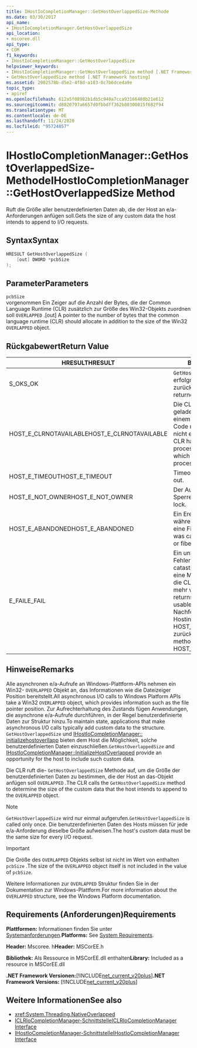 ```yaml
---
title: IHostIoCompletionManager::GetHostOverlappedSize-Methode
ms.date: 03/30/2017
api_name:
- IHostIoCompletionManager.GetHostOverlappedSize
api_location:
- mscoree.dll
api_type:
- COM
f1_keywords:
- IHostIoCompletionManager::GetHostOverlappedSize
helpviewer_keywords:
- IHostIoCompletionManager::GetHostOverlappedSize method [.NET Framework hosting]
- GetHostOverlappedSize method [.NET Framework hosting]
ms.assetid: 2902578b-d5e2-4f8d-a103-0c7b6dceda9e
topic_type:
- apiref
ms.openlocfilehash: 612a5f08982b1db5c940a7cca93166480b21e612
ms.sourcegitcommit: d8020797a6657d0fbbdff362b80300815f682f94
ms.translationtype: MT
ms.contentlocale: de-DE
ms.lasthandoff: 11/24/2020
ms.locfileid: "95724857"
---
```

# <a name="ihostiocompletionmanagergethostoverlappedsize-method"></a><span data-ttu-id="f0a27-102">IHostIoCompletionManager::GetHostOverlappedSize-Methode</span><span class="sxs-lookup"><span data-stu-id="f0a27-102">IHostIoCompletionManager::GetHostOverlappedSize Method</span></span>

<span data-ttu-id="f0a27-103">Ruft die Größe aller benutzerdefinierten Daten ab, die der Host an e/a-Anforderungen anfügen soll.</span><span class="sxs-lookup"><span data-stu-id="f0a27-103">Gets the size of any custom data the host intends to append to I/O requests.</span></span>  
  
## <a name="syntax"></a><span data-ttu-id="f0a27-104">Syntax</span><span class="sxs-lookup"><span data-stu-id="f0a27-104">Syntax</span></span>  
  
```cpp  
HRESULT GetHostOverlappedSize (  
    [out] DWORD *pcbSize  
);  
```  
  
## <a name="parameters"></a><span data-ttu-id="f0a27-105">Parameter</span><span class="sxs-lookup"><span data-stu-id="f0a27-105">Parameters</span></span>  

 `pcbSize`  
 <span data-ttu-id="f0a27-106">vorgenommen Ein Zeiger auf die Anzahl der Bytes, die der Common Language Runtime (CLR) zusätzlich zur Größe des Win32-Objekts zuordnen soll `OVERLAPPED` .</span><span class="sxs-lookup"><span data-stu-id="f0a27-106">[out] A pointer to the number of bytes that the common language runtime (CLR) should allocate in addition to the size of the Win32 `OVERLAPPED` object.</span></span>  
  
## <a name="return-value"></a><span data-ttu-id="f0a27-107">Rückgabewert</span><span class="sxs-lookup"><span data-stu-id="f0a27-107">Return Value</span></span>  
  
|<span data-ttu-id="f0a27-108">HRESULT</span><span class="sxs-lookup"><span data-stu-id="f0a27-108">HRESULT</span></span>|<span data-ttu-id="f0a27-109">BESCHREIBUNG</span><span class="sxs-lookup"><span data-stu-id="f0a27-109">Description</span></span>|  
|-------------|-----------------|  
|<span data-ttu-id="f0a27-110">S_OK</span><span class="sxs-lookup"><span data-stu-id="f0a27-110">S_OK</span></span>|<span data-ttu-id="f0a27-111">`GetHostOverlappedSize` wurde erfolgreich zurückgegeben.</span><span class="sxs-lookup"><span data-stu-id="f0a27-111">`GetHostOverlappedSize` returned successfully.</span></span>|  
|<span data-ttu-id="f0a27-112">HOST_E_CLRNOTAVAILABLE</span><span class="sxs-lookup"><span data-stu-id="f0a27-112">HOST_E_CLRNOTAVAILABLE</span></span>|<span data-ttu-id="f0a27-113">Die CLR wurde nicht in einen Prozess geladen, oder die CLR befindet sich in einem Zustand, in dem Sie verwalteten Code nicht ausführen oder den-Befehl nicht erfolgreich verarbeiten kann.</span><span class="sxs-lookup"><span data-stu-id="f0a27-113">The CLR has not been loaded into a process, or the CLR is in a state in which it cannot run managed code or process the call successfully.</span></span>|  
|<span data-ttu-id="f0a27-114">HOST_E_TIMEOUT</span><span class="sxs-lookup"><span data-stu-id="f0a27-114">HOST_E_TIMEOUT</span></span>|<span data-ttu-id="f0a27-115">Timeout des Aufrufes.</span><span class="sxs-lookup"><span data-stu-id="f0a27-115">The call timed out.</span></span>|  
|<span data-ttu-id="f0a27-116">HOST_E_NOT_OWNER</span><span class="sxs-lookup"><span data-stu-id="f0a27-116">HOST_E_NOT_OWNER</span></span>|<span data-ttu-id="f0a27-117">Der Aufrufer ist nicht Besitzer der Sperre.</span><span class="sxs-lookup"><span data-stu-id="f0a27-117">The caller does not own the lock.</span></span>|  
|<span data-ttu-id="f0a27-118">HOST_E_ABANDONED</span><span class="sxs-lookup"><span data-stu-id="f0a27-118">HOST_E_ABANDONED</span></span>|<span data-ttu-id="f0a27-119">Ein Ereignis wurde abgebrochen, während ein blockierter Thread oder eine Fiber darauf wartete.</span><span class="sxs-lookup"><span data-stu-id="f0a27-119">An event was canceled while a blocked thread or fiber was waiting on it.</span></span>|  
|<span data-ttu-id="f0a27-120">E_FAIL</span><span class="sxs-lookup"><span data-stu-id="f0a27-120">E_FAIL</span></span>|<span data-ttu-id="f0a27-121">Ein unbekannter schwerwiegender Fehler ist aufgetreten.</span><span class="sxs-lookup"><span data-stu-id="f0a27-121">An unknown catastrophic failure occurred.</span></span> <span data-ttu-id="f0a27-122">Wenn eine Methode E_FAIL zurückgibt, ist die CLR innerhalb des Prozesses nicht mehr verwendbar.</span><span class="sxs-lookup"><span data-stu-id="f0a27-122">When a method returns E_FAIL, the CLR is no longer usable within the process.</span></span> <span data-ttu-id="f0a27-123">Nachfolgende Aufrufe von Hostingmethoden geben HOST_E_CLRNOTAVAILABLE zurück.</span><span class="sxs-lookup"><span data-stu-id="f0a27-123">Subsequent calls to hosting methods return HOST_E_CLRNOTAVAILABLE.</span></span>|  
  
## <a name="remarks"></a><span data-ttu-id="f0a27-124">Hinweise</span><span class="sxs-lookup"><span data-stu-id="f0a27-124">Remarks</span></span>  

 <span data-ttu-id="f0a27-125">Alle asynchronen e/a-Aufrufe an Windows-Plattform-APIs nehmen ein Win32- `OVERLAPPED` Objekt an, das Informationen wie die Dateizeiger Position bereitstellt.</span><span class="sxs-lookup"><span data-stu-id="f0a27-125">All asynchronous I/O calls to Windows Platform APIs take a Win32 `OVERLAPPED` object, which provides information such as the file pointer position.</span></span> <span data-ttu-id="f0a27-126">Zur Aufrechterhaltung des Zustands fügen Anwendungen, die asynchrone e/a-Aufrufe durchführen, in der Regel benutzerdefinierte Daten zur Struktur hinzu.</span><span class="sxs-lookup"><span data-stu-id="f0a27-126">To maintain state, applications that make asynchronous I/O calls typically add custom data to the structure.</span></span> <span data-ttu-id="f0a27-127">`GetHostOverlappedSize` und [IHostIoCompletionManager:: initializehostoverllapp](ihostiocompletionmanager-initializehostoverlapped-method.md) bieten dem Host die Möglichkeit, solche benutzerdefinierten Daten einzuschließen.</span><span class="sxs-lookup"><span data-stu-id="f0a27-127">`GetHostOverlappedSize` and [IHostIoCompletionManager::InitializeHostOverlapped](ihostiocompletionmanager-initializehostoverlapped-method.md) provide an opportunity for the host to include such custom data.</span></span>  
  
 <span data-ttu-id="f0a27-128">Die CLR ruft die- `GetHostOverlappedSize` Methode auf, um die Größe der benutzerdefinierten Daten zu bestimmen, die der Host an das-Objekt anfügen soll `OVERLAPPED` .</span><span class="sxs-lookup"><span data-stu-id="f0a27-128">The CLR calls the `GetHostOverlappedSize` method to determine the size of the custom data that the host intends to append to the `OVERLAPPED` object.</span></span>  
  
> [!NOTE]
> <span data-ttu-id="f0a27-129">`GetHostOverlappedSize` wird nur einmal aufgerufen.</span><span class="sxs-lookup"><span data-stu-id="f0a27-129">`GetHostOverlappedSize` is called only once.</span></span> <span data-ttu-id="f0a27-130">Die benutzerdefinierten Daten des Hosts müssen für jede e/a-Anforderung dieselbe Größe aufweisen.</span><span class="sxs-lookup"><span data-stu-id="f0a27-130">The host's custom data must be the same size for every I/O request.</span></span>  
  
> [!IMPORTANT]
> <span data-ttu-id="f0a27-131">Die Größe des `OVERLAPPED` Objekts selbst ist nicht im Wert von enthalten `pcbSize` .</span><span class="sxs-lookup"><span data-stu-id="f0a27-131">The size of the `OVERLAPPED` object itself is not included in the value of `pcbSize`.</span></span>  
  
 <span data-ttu-id="f0a27-132">Weitere Informationen zur `OVERLAPPED` Struktur finden Sie in der Dokumentation zur Windows-Plattform.</span><span class="sxs-lookup"><span data-stu-id="f0a27-132">For more information about the `OVERLAPPED` structure, see the Windows Platform documentation.</span></span>  
  
## <a name="requirements"></a><span data-ttu-id="f0a27-133">Requirements (Anforderungen)</span><span class="sxs-lookup"><span data-stu-id="f0a27-133">Requirements</span></span>  

 <span data-ttu-id="f0a27-134">**Plattformen:** Informationen finden Sie unter [Systemanforderungen](../../get-started/system-requirements.md).</span><span class="sxs-lookup"><span data-stu-id="f0a27-134">**Platforms:** See [System Requirements](../../get-started/system-requirements.md).</span></span>  
  
 <span data-ttu-id="f0a27-135">**Header:** Mscoree. h</span><span class="sxs-lookup"><span data-stu-id="f0a27-135">**Header:** MSCorEE.h</span></span>  
  
 <span data-ttu-id="f0a27-136">**Bibliothek:** Als Ressource in MSCorEE.dll enthalten</span><span class="sxs-lookup"><span data-stu-id="f0a27-136">**Library:** Included as a resource in MSCorEE.dll</span></span>  
  
 <span data-ttu-id="f0a27-137">**.NET Framework Versionen:**[!INCLUDE[net_current_v20plus](../../../../includes/net-current-v20plus-md.md)]</span><span class="sxs-lookup"><span data-stu-id="f0a27-137">**.NET Framework Versions:** [!INCLUDE[net_current_v20plus](../../../../includes/net-current-v20plus-md.md)]</span></span>  
  
## <a name="see-also"></a><span data-ttu-id="f0a27-138">Weitere Informationen</span><span class="sxs-lookup"><span data-stu-id="f0a27-138">See also</span></span>

- <xref:System.Threading.NativeOverlapped>
- [<span data-ttu-id="f0a27-139">ICLRIoCompletionManager-Schnittstelle</span><span class="sxs-lookup"><span data-stu-id="f0a27-139">ICLRIoCompletionManager Interface</span></span>](iclriocompletionmanager-interface.md)
- [<span data-ttu-id="f0a27-140">IHostIoCompletionManager-Schnittstelle</span><span class="sxs-lookup"><span data-stu-id="f0a27-140">IHostIoCompletionManager Interface</span></span>](ihostiocompletionmanager-interface.md)

